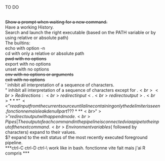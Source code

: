 TO DO   <br> <br>


~~Show a prompt when waiting for a new command.~~  <br>
Have a working History.<br>
Search and launch the right executable (based on the PATH variable or by using relative or absolute path)<br>
The builtins:<br>
echo with option -n<br>
cd with only a relative or absolute path<br>
~~pwd with no options<br>~~
export with no options<br>
unset with no options<br>
~~env with no options or arguments~~ <br>
~~exit with no options~~ <br>
’ inhibit all interpretation of a sequence of characters.<br>
" inhibit all interpretation of a sequence of characters except for $.<br>
<br>
Redirections:<br>
redirect input <  .<br>
redirect output > .<br>
***“<<” read input from the current source until a line containing only the delimiter is seen. fonctionne mais leak de nullpart ??? ***<br>
“>>” redirect output with append mode.<br>
Pipes | The output of each command in the pipeline is connected via a pipe to the input of the next command.<br>
Environment variables ($ followed by characters) expand to their values.<br>
$? expand to the exit status of the most recently executed foreground pipeline.<br>
***ctrl-C ctrl-D ctrl-\ work like in bash. fonctionne vite fait mais j'ai R compris ***<br>
